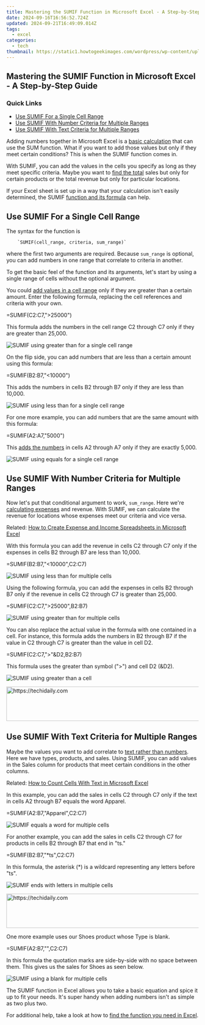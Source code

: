 ```yaml
---
title: Mastering the SUMIF Function in Microsoft Excel - A Step-by-Step Guide
date: 2024-09-16T16:56:52.724Z
updated: 2024-09-21T16:49:09.014Z
tags:
  - excel
categories:
  - tech
thumbnail: https://static1.howtogeekimages.com/wordpress/wp-content/uploads/2021/09/microsoft_excel_hero_1200x675.jpg
---
```


## Mastering the SUMIF Function in Microsoft Excel - A Step-by-Step Guide

### Quick Links

* [Use SUMIF For a Single Cell Range](https://driver-install.techidaily.com/efficient-gear-up-directly-recollecting-your-graphics-drivers/)
* [Use SUMIF With Number Criteria for Multiple Ranges](https://unlock-android.techidaily.com/in-2024-how-to-remove-or-bypass-knox-enrollment-service-on-vivo-v30-pro-by-drfone-android/)
* [Use SUMIF With Text Criteria for Multiple Ranges](https://location-social.techidaily.com/in-2024-how-to-change-gps-location-on-oneplus-nord-3-5g-easily-and-safely-drfone-by-drfone-virtual-android/)

 Adding numbers together in Microsoft Excel is a [basic calculation](https://visual-screen-recording.techidaily.com/in-2024-a-step-by-step-recorder-for-discord-enthusiasts/) that can use the SUM function. What if you want to add those values but only if they meet certain conditions? This is when the SUMIF function comes in.

 With SUMIF, you can add the values in the cells you specify as long as they meet specific criteria. Maybe you want to [find the total](https://howto.techidaily.com/android-screen-stuck-general-samsung-galaxy-s23-ultra-partly-screen-unresponsive-drfone-by-drfone-fix-android-problems-fix-android-problems/) sales but only for certain products or the total revenue but only for particular locations.

 If your Excel sheet is set up in a way that your calculation isn't easily determined, the SUMIF [function and its formula](https://games-able.techidaily.com/is-premium-play-on-demand-worth-it/) can help.

##  Use SUMIF For a Single Cell Range

 The syntax for the function is 

        `SUMIF(cell_range, criteria, sum_range)`
    
 where the first two arguments are required. Because `sum_range` is optional, you can add numbers in one range that correlate to criteria in another.

 To get the basic feel of the function and its arguments, let's start by using a single range of cells without the optional argument.

 You could [add values in a cell range](https://instagram-videos.techidaily.com/updated-steps-to-instagram-verification-and-fan-growth-in-under-150-characters/) only if they are greater than a certain amount. Enter the following formula, replacing the cell references and criteria with your own.

=SUMIF(C2:C7,">25000")

 This formula adds the numbers in the cell range C2 through C7 only if they are greater than 25,000.

![SUMIF using greater than for a single cell range](https://static1.howtogeekimages.com/wordpress/wp-content/uploads/2022/03/SingleGreaterThan-ExcelSUMIF.jpg) 

 On the flip side, you can add numbers that are less than a certain amount using this formula:

=SUMIF(B2:B7,"<10000")

 This adds the numbers in cells B2 through B7 only if they are less than 10,000.

![SUMIF using less than for a single cell range](https://static1.howtogeekimages.com/wordpress/wp-content/uploads/2022/03/SingleLessThan-ExcelSUMIF.jpg) 

 For one more example, you can add numbers that are the same amount with this formula:

=SUMIF(A2:A7,"5000")

 This [adds the numbers](https://instagram-clips.techidaily.com/updated-2024-approved-unveiling-instagrams-policies-a-musicians-legal-primer/) in cells A2 through A7 only if they are exactly 5,000.

![SUMIF using equals for a single cell range](https://static1.howtogeekimages.com/wordpress/wp-content/uploads/2022/03/SingleEquals-ExcelSUMIF.jpg) 

##  Use SUMIF With Number Criteria for Multiple Ranges

 Now let's put that conditional argument to work, `sum_range`. Here we're [calculating expenses](https://fox-blue.techidaily.com/updated-diving-into-the-depths-with-gopro-hero5-for-2024/) and revenue. With SUMIF, we can calculate the revenue for locations whose expenses meet our criteria and vice versa.

Related: [How to Create Expense and Income Spreadsheets in Microsoft Excel](https://fox-blue.techidaily.com/updated-diving-into-the-depths-with-gopro-hero5-for-2024/) 

 With this formula you can add the revenue in cells C2 through C7 only if the expenses in cells B2 through B7 are less than 10,000.

=SUMIF(B2:B7,"<10000",C2:C7)

![SUMIF using less than for multiple cells](https://static1.howtogeekimages.com/wordpress/wp-content/uploads/2022/03/MultipleLessThan-ExcelSUMIF.jpg) 

 Using the following formula, you can add the expenses in cells B2 through B7 only if the revenue in cells C2 through C7 is greater than 25,000.

=SUMIF(C2:C7,">25000",B2:B7)

![SUMIF using greater than for multiple cells](https://static1.howtogeekimages.com/wordpress/wp-content/uploads/2022/03/MultipleGreaterThan-ExcelSUMIF.jpg) 

 You can also replace the actual value in the formula with one contained in a cell. For instance, this formula adds the numbers in B2 through B7 if the value in C2 through C7 is greater than the value in cell D2.

=SUMIF(C2:C7,">"&D2,B2:B7)

 This formula uses the greater than symbol (">") and cell D2 (&D2).

![SUMIF using greater than a cell](https://static1.howtogeekimages.com/wordpress/wp-content/uploads/2022/03/MultipleGreaterThanCell-ExcelSUMIF.jpg) 

<!-- affiliate ads begin -->
<a href="https://appsumo.8odi.net/c/5597632/2151892/7443" target="_top" id="2151892">
  <img src="//a.impactradius-go.com/display-ad/7443-2151892" border="0" alt="https://techidaily.com" width="600" height="90"/>
</a>
<img height="0" width="0" src="https://appsumo.8odi.net/i/5597632/2151892/7443" style="position:absolute;visibility:hidden;" border="0" />
<!-- affiliate ads end -->

##  Use SUMIF With Text Criteria for Multiple Ranges

 Maybe the values you want to add correlate to [text rather than numbers](https://buynow-tips.techidaily.com/family-fun-on-wheels-holy-stone-rc-cartoon-race-car-evaluation/). Here we have types, products, and sales. Using SUMIF, you can add values in the Sales column for products that meet certain conditions in the other columns.

Related: [How to Count Cells With Text in Microsoft Excel](https://buynow-tips.techidaily.com/family-fun-on-wheels-holy-stone-rc-cartoon-race-car-evaluation/) 

 In this example, you can add the sales in cells C2 through C7 only if the text in cells A2 through B7 equals the word Apparel.

=SUMIF(A2:B7,"Apparel",C2:C7)

![SUMIF equals a word for multiple cells](https://static1.howtogeekimages.com/wordpress/wp-content/uploads/2022/03/MultipleTextWord-ExcelSUMIF.jpg) 

 For another example, you can add the sales in cells C2 through C7 for products in cells B2 through B7 that end in "ts."

=SUMIF(B2:B7,"*ts",C2:C7)

 In this formula, the asterisk (\*) is a wildcard representing any letters before "ts".

![SUMIF ends with letters in multiple cells](https://static1.howtogeekimages.com/wordpress/wp-content/uploads/2022/03/MultipleTextWildcard-ExcelSUMIF.jpg) 

<!-- affiliate ads begin -->
<a href="https://aligracehair.sjv.io/c/5597632/1884021/19272" target="_top" id="1884021">
  <img src="//a.impactradius-go.com/display-ad/19272-1884021" border="0" alt="https://techidaily.com" width="728" height="90"/>
</a>
<img height="0" width="0" src="https://aligracehair.sjv.io/i/5597632/1884021/19272" style="position:absolute;visibility:hidden;" border="0" />
<!-- affiliate ads end -->

 One more example uses our Shoes product whose Type is blank.

=SUMIF(A2:B7,"",C2:C7)

 In this formula the quotation marks are side-by-side with no space between them. This gives us the sales for Shoes as seen below.

![SUMIF using a blank for multiple cells](https://static1.howtogeekimages.com/wordpress/wp-content/uploads/2022/03/MultipleTextBlank-ExcelSUMIF.jpg) 

 The SUMIF function in Excel allows you to take a basic equation and spice it up to fit your needs. It's super handy when adding numbers isn't as simple as two plus two.

 For additional help, take a look at how to [find the function you need in Excel](https://win11.techidaily.com/renaissance-pc-refresh-with-atlasos/).

<ins class="adsbygoogle"
     style="display:block"
     data-ad-format="autorelaxed"
     data-ad-client="ca-pub-7571918770474297"
     data-ad-slot="1223367746"></ins>

<ins class="adsbygoogle"
     style="display:block"
     data-ad-client="ca-pub-7571918770474297"
     data-ad-slot="8358498916"
     data-ad-format="auto"
     data-full-width-responsive="true"></ins>



